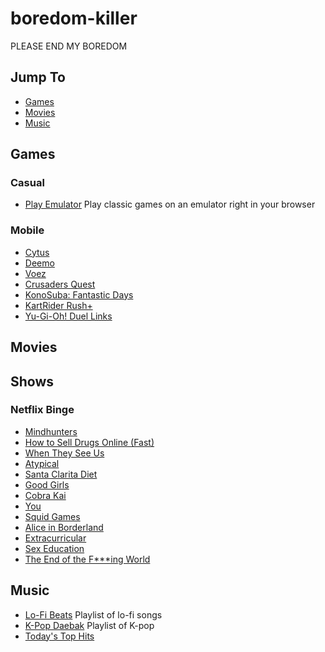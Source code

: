 # boredom-killer

PLEASE END MY BOREDOM

## Jump To

- [Games](#games)
- [Movies](#movies)
- [Music](#music)

## Games
### Casual
- [Play Emulator](https://www.playemulator.com/) Play classic games on an emulator right in your browser
### Mobile
- [Cytus](https://play.google.com/store/apps/details?id=com.rayark.Cytus.full) 
- [Deemo](https://play.google.com/store/apps/details?id=com.rayark.pluto)
- [Voez](https://play.google.com/store/apps/details?id=com.rayark.valkyrie)
- [Crusaders Quest](https://play.google.com/store/apps/details?id=com.nhnent.SKQUEST)
- [KonoSuba: Fantastic Days](https://play.google.com/store/apps/details?id=com.nexon.konosuba)
- [KartRider Rush+](https://play.google.com/store/apps/details?id=com.nexon.kart)
- [Yu-Gi-Oh! Duel Links](https://play.google.com/store/apps/details?id=jp.konami.duellinks)
## Movies
## Shows
### Netflix Binge
- [Mindhunters](https://www.netflix.com/title/80114855)
- [How to Sell Drugs Online (Fast)](https://www.netflix.com/title/80218448)
- [When They See Us](https://www.netflix.com/title/80200549)
- [Atypical](https://www.netflix.com/title/80117540)
- [Santa Clarita Diet](https://www.netflix.com/title/80095815)
- [Good Girls](https://www.netflix.com/title/80177342)
- [Cobra Kai](https://www.netflix.com/title/81002370)
- [You](https://www.netflix.com/title/80211991)
- [Squid Games](https://www.netflix.com/title/81040344)
- [Alice in Borderland](https://www.netflix.com/title/80200575)
- [Extracurricular](https://www.netflix.com/title/80990668)
- [Sex Education](https://www.netflix.com/title/80197526)
- [The End of the F***ing World](https://www.netflix.com/title/80175722)
## Music
- [Lo-Fi Beats](https://open.spotify.com/playlist/37i9dQZF1DWWQRwui0ExPn) Playlist of lo-fi songs
- [K-Pop Daebak](https://open.spotify.com/playlist/37i9dQZF1DX9tPFwDMOaN1) Playlist of K-pop
- [Today's Top Hits](https://open.spotify.com/playlist/37i9dQZF1DXcBWIGoYBM5M?si=12208dfb757d4a2e)

